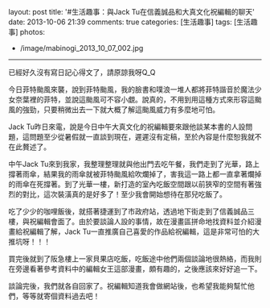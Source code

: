 layout: post
title: '#生活趣事：與Jack Tu在信義誠品和大真文化祝編輯的聊天'
date: 2013-10-06 21:39
comments: true
categories: [生活趣事]
tags: [生活趣事]
photos:
- /image/mabinogi_2013_10_07_002.jpg
---
已經好久沒有寫日記心得文了，請原諒我呀Q_Q

今日菲特颱風來襲，說到菲特颱風，我的臉書和噗浪一堆人都將菲特諧音於魔法少女奈葉裡的菲特，並說這颱風可不容小覷。說真的，不用到用這種方式來形容這颱風的強勁，只要稍微出去一下就大概了解這颱風威力有多麼地可怕。

Jack Tu昨日來電，說是今日中午大真文化的祝編輯要來跟他談某本書的人設問題，這問題至少從暑假就一直談到現在，遲遲沒有定稿，至於內容是什麼恕我就不在此贅述了。

中午Jack Tu來到我家，我整理整理就與他出門去吃午餐，我們走到了光華，路上撐著雨傘，結果我的雨傘就被菲特颱風給吹爛掉了，害我這一路上都一直拿著爛掉的雨傘在死撐著。到了光華一樓，新打造的室內吃飯空間跟以前狹窄的空間有著強烈的對比，這次裝潢真的是好多了！至少我會開始想待在那兒吃飯了。

吃了少少的咖哩飯後，就搭著捷運到了市政府站，透過地下街走到了信義誠品三樓，與祝編輯會面了。由於要談論人設的事情，故在漫畫區拼命地找資料並介紹漫畫給祝編輯了解，Jack Tu一直推廣自己喜愛的作品給祝編輯，這是非常可怕的大推坑呀！！！

買完後就到了阪急樓上一家貝果店吃飯，吃飯途中他們兩個談論地很熱絡，而我則在旁邊看著參考資料中的編輯女王這部漫畫，頗有趣的，之後應該來好好追一下。

談論完後，我們就各自回家了。祝編輯知道我會做網站後，也希望我能夠幫忙他們，等等就寄個資料過去吧！